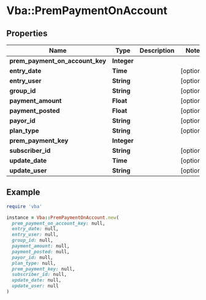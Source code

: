 # Vba::PremPaymentOnAccount

## Properties

| Name | Type | Description | Notes |
| ---- | ---- | ----------- | ----- |
| **prem_payment_on_account_key** | **Integer** |  |  |
| **entry_date** | **Time** |  | [optional] |
| **entry_user** | **String** |  | [optional] |
| **group_id** | **String** |  | [optional] |
| **payment_amount** | **Float** |  | [optional] |
| **payment_posted** | **Float** |  | [optional] |
| **payor_id** | **String** |  | [optional] |
| **plan_type** | **String** |  | [optional] |
| **prem_payment_key** | **Integer** |  |  |
| **subscriber_id** | **String** |  | [optional] |
| **update_date** | **Time** |  | [optional] |
| **update_user** | **String** |  | [optional] |

## Example

```ruby
require 'vba'

instance = Vba::PremPaymentOnAccount.new(
  prem_payment_on_account_key: null,
  entry_date: null,
  entry_user: null,
  group_id: null,
  payment_amount: null,
  payment_posted: null,
  payor_id: null,
  plan_type: null,
  prem_payment_key: null,
  subscriber_id: null,
  update_date: null,
  update_user: null
)
```


